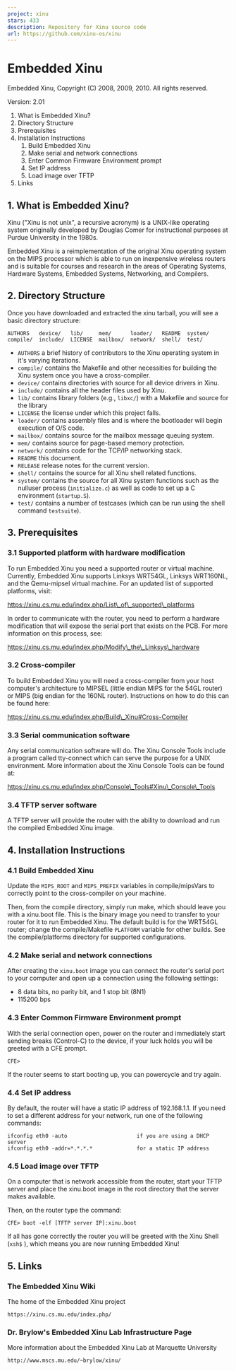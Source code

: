 ```yaml
---
project: xinu
stars: 433
description: Repository for Xinu source code
url: https://github.com/xinu-os/xinu
---
```


Embedded Xinu
=============

Embedded Xinu, Copyright (C) 2008, 2009, 2010. All rights reserved.

Version: 2.01

1.  What is Embedded Xinu?
2.  Directory Structure
3.  Prerequisites
4.  Installation Instructions
    1.  Build Embedded Xinu
    2.  Make serial and network connections
    3.  Enter Common Firmware Environment prompt
    4.  Set IP address
    5.  Load image over TFTP
5.  Links

1\. What is Embedded Xinu?
--------------------------

Xinu ("Xinu is not unix", a recursive acronym) is a UNIX-like operating system originally developed by Douglas Comer for instructional purposes at Purdue University in the 1980s.

Embedded Xinu is a reimplementation of the original Xinu operating system on the MIPS processor which is able to run on inexpensive wireless routers and is suitable for courses and research in the areas of Operating Systems, Hardware Systems, Embedded Systems, Networking, and Compilers.

2\. Directory Structure
-----------------------

Once you have downloaded and extracted the xinu tarball, you will see a basic directory structure:

```
AUTHORS   device/   lib/     mem/      loader/   README  system/
compile/  include/  LICENSE  mailbox/  network/  shell/  test/
```

-   `AUTHORS` a brief history of contributors to the Xinu operating system in it's varying iterations.
-   `compile/` contains the Makefile and other necessities for building the Xinu system once you have a cross-compiler.
-   `device/` contains directories with source for all device drivers in Xinu.
-   `include/` contains all the header files used by Xinu.
-   `lib/` contains library folders (e.g., `libxc/`) with a Makefile and source for the library
-   `LICENSE` the license under which this project falls.
-   `loader/` contains assembly files and is where the bootloader will begin execution of O/S code.
-   `mailbox/` contains source for the mailbox message queuing system.
-   `mem/` contains source for page-based memory protection.
-   `network/` contains code for the TCP/IP networking stack.
-   `README` this document.
-   `RELEASE` release notes for the current version.
-   `shell/` contains the source for all Xinu shell related functions.
-   `system/` contains the source for all Xinu system functions such as the nulluser process (`initialize.c`) as well as code to set up a C environment (`startup.S`).
-   `test/` contains a number of testcases (which can be run using the shell command `testsuite`).

3\. Prerequisites
-----------------

### 3.1 Supported platform with hardware modification

To run Embedded Xinu you need a supported router or virtual machine. Currently, Embedded Xinu supports Linksys WRT54GL, Linksys WRT160NL, and the Qemu-mipsel virtual machine. For an updated list of supported platforms, visit:

https://xinu.cs.mu.edu/index.php/List\_of\_supported\_platforms

In order to communicate with the router, you need to perform a hardware modification that will expose the serial port that exists on the PCB. For more information on this process, see:

https://xinu.cs.mu.edu/index.php/Modify\_the\_Linksys\_hardware

### 3.2 Cross-compiler

To build Embedded Xinu you will need a cross-compiler from your host computer's architecture to MIPSEL (little endian MIPS for the 54GL router) or MIPS (big endian for the 160NL router). Instructions on how to do this can be found here:

https://xinu.cs.mu.edu/index.php/Build\_Xinu#Cross-Compiler

### 3.3 Serial communication software

Any serial communication software will do. The Xinu Console Tools include a program called tty-connect which can serve the purpose for a UNIX environment. More information about the Xinu Console Tools can be found at:

https://xinu.cs.mu.edu/index.php/Console\_Tools#Xinu\_Console\_Tools

### 3.4 TFTP server software

A TFTP server will provide the router with the ability to download and run the compiled Embedded Xinu image.

4\. Installation Instructions
-----------------------------

### 4.1 Build Embedded Xinu

Update the `MIPS_ROOT` and `MIPS_PREFIX` variables in compile/mipsVars to correctly point to the cross-compiler on your machine.

Then, from the compile directory, simply run make, which should leave you with a xinu.boot file. This is the binary image you need to transfer to your router for it to run Embedded Xinu. The default build is for the WRT54GL router; change the compile/Makefile `PLATFORM` variable for other builds. See the compile/platforms directory for supported configurations.

### 4.2 Make serial and network connections

After creating the `xinu.boot` image you can connect the router's serial port to your computer and open up a connection using the following settings:

-   8 data bits, no parity bit, and 1 stop bit (8N1)
-   115200 bps

### 4.3 Enter Common Firmware Environment prompt

With the serial connection open, power on the router and immediately start sending breaks (Control-C) to the device, if your luck holds you will be greeted with a CFE prompt.

```
CFE>
```

If the router seems to start booting up, you can powercycle and try again.

### 4.4 Set IP address

By default, the router will have a static IP address of 192.168.1.1. If you need to set a different address for your network, run one of the following commands:

```
ifconfig eth0 -auto                      if you are using a DHCP server 
ifconfig eth0 -addr=*.*.*.*              for a static IP address
```

### 4.5 Load image over TFTP

On a computer that is network accessible from the router, start your TFTP server and place the xinu.boot image in the root directory that the server makes available.

Then, on the router type the command:

```
CFE> boot -elf [TFTP server IP]:xinu.boot
```

If all has gone correctly the router you will be greeted with the Xinu Shell (`xsh$` ), which means you are now running Embedded Xinu!

5\. Links
---------

### The Embedded Xinu Wiki

The home of the Embedded Xinu project

```
https://xinu.cs.mu.edu/index.php/
```

### Dr. Brylow's Embedded Xinu Lab Infrastructure Page

More information about the Embedded Xinu Lab at Marquette University

```
http://www.mscs.mu.edu/~brylow/xinu/
```
